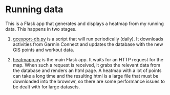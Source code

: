 # Running data
This is a Flask app that generates and displays a heatmap from my running data. This happens in two stages.
  1. [gcexport-db.py]() is a script that will run periodically (daily).  It downloads activities from Garmin Connect and updates the database with the new GIS points and workout data.

  2. [heatmapp.py]() is the main Flask app.  It waits for an HTTP request for the map.  When such a request is received, it grabs the relevant data from the database and renders an html page.  A heatmap with a lot of points can take a long time and the resulting html is a large file that must be downloaded into the browswr, so there are some performance issues to be dealt with for large datasets.

